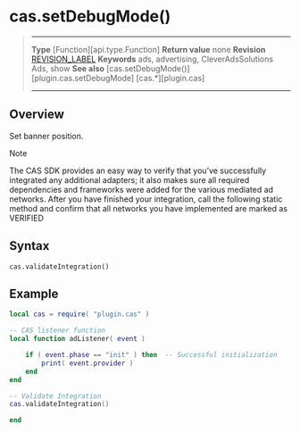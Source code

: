 # cas.setDebugMode()

> --------------------- ------------------------------------------------------------------------------------------
> __Type__              [Function][api.type.Function]
> __Return value__      none
> __Revision__          [REVISION_LABEL](REVISION_URL)
> __Keywords__          ads, advertising, CleverAdsSolutions Ads, show
> __See also__          [cas.setDebugMode()][plugin.cas.setDebugMode]
>						[cas.*][plugin.cas]
> --------------------- ------------------------------------------------------------------------------------------


## Overview

Set banner position.

<div class="guide-notebox">
<div class="notebox-title">Note</div>

The CAS SDK provides an easy way to verify that you’ve successfully integrated any additional adapters; it also makes sure all required dependencies and frameworks were added for the various mediated ad networks.
After you have finished your integration, call the following static method and confirm that all networks you have implemented are marked as VERIFIED

</div>


## Syntax

    cas.validateIntegration()

## Example

``````lua
local cas = require( "plugin.cas" )

-- CAS listener function
local function adListener( event )

	if ( event.phase == "init" ) then  -- Successful initialization
		print( event.provider )
	end
end

-- Validate Integration
cas.validateIntegration()

end
``````